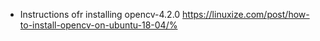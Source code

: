 - Instructions ofr installing opencv-4.2.0
  https://linuxize.com/post/how-to-install-opencv-on-ubuntu-18-04/%



